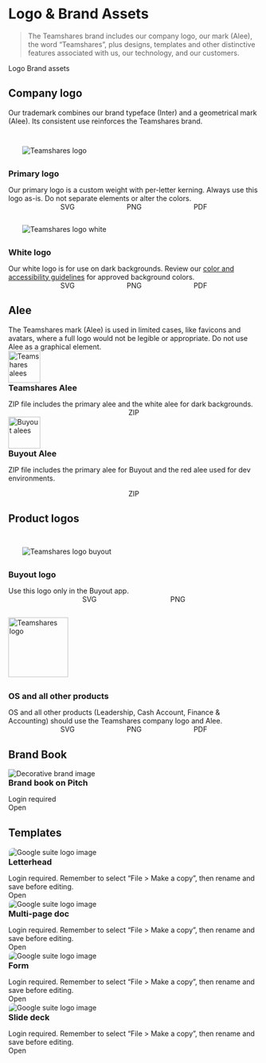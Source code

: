 # Logo & Brand Assets

> The Teamshares brand includes our company logo, our mark (Alee), the word “Teamshares”, plus designs, templates and other distinctive features associated with us, our technology, and our customers.

<sl-tab-group>
  <sl-tab slot="nav" panel="logo">Logo</sl-tab>
  <sl-tab slot="nav" panel="brand-assets">Brand assets</sl-tab>

  <sl-tab-panel name="logo">
  <div class="panel-content">
  <h2>Company logo</h2>
  <p>Our trademark combines our brand typeface (Inter) and a geometrical mark (Alee). Its consistent use reinforces the Teamshares brand.</p>
  <div class="grid-cards-2-col">
  <sl-card class="card-basic">
    <img
    slot="header"
    src="/teamshares/logos/teamshares_logo.svg"
    alt="Teamshares logo"
    style="padding: 2em;"
    />
    <h3 style="margin: 0;">Primary logo</h3>
    <p style="margin-bottom: 0;">Our primary logo is a custom weight with per-letter kerning. Always use this logo as-is. Do not separate elements or alter the colors.</p>
    <div slot="footer" style="margin: 0; display: flex; justify-content: space-evenly;">
      <sl-button
        variant="text"
        href="/teamshares/logos/teamshares_logo.svg"
        download="teamshares_logo.svg">
        <sl-icon slot="prefix" library="fa" name="arrow-down-to-bracket"></sl-icon>
       SVG
      </sl-button>
      <sl-button
        variant="text"
        href="/teamshares/logos/teamshares_logo.png"
        download="teamshares_logo.png">
        <sl-icon slot="prefix" library="fa" name="arrow-down-to-bracket"></sl-icon>
         PNG
      </sl-button>
      <sl-button
        variant="text"
        href="/teamshares/logos/teamshares_logo.pdf"
        download="teamshares_logo.pdf">
        <sl-icon slot="prefix" library="fa" name="arrow-down-to-bracket"></sl-icon>
         PDF
      </sl-button>
    </div>
  </sl-card>
  <sl-card class="dark-header card-basic">
    <img
    slot="header"
    src="/teamshares/logos/teamshares_logo_white.svg"
    alt="Teamshares logo white"
    style="padding: 2em;"
    />
    <h3 style="margin: 0;">White logo</h3>
    <p style="margin-bottom: 0;">Our white logo is for use on dark backgrounds. Review our <a href="#/tokens/ts-colors">color and accessibility guidelines</a> for approved background colors.</p>
    <div slot="footer" style="margin: 0; display: flex; justify-content: space-evenly;">
      <sl-button
        variant="text"
        href="/teamshares/logos/teamshares_logo_white.svg"
        download="teamshares_logo_white.svg">
        <sl-icon slot="prefix" library="fa" name="arrow-down-to-bracket"></sl-icon>
         SVG
      </sl-button>
      <sl-button
        variant="text"
        href="/teamshares/logos/teamshares_logo_white.png"
        download="teamshares_logo_white.png">
        <sl-icon slot="prefix" library="fa" name="arrow-down-to-bracket"></sl-icon>
         PNG
      </sl-button>
      <sl-button
        variant="text"
        href="/teamshares/logos/teamshares_logo_white.pdf"
        download="teamshares_logo_white.pdf">
        <sl-icon slot="prefix" library="fa" name="arrow-down-to-bracket"></sl-icon>
         PDF
      </sl-button>
    </div>
  </sl-card>
  </div>
  <sl-divider style="--spacing: 3rem;"></sl-divider>
  <h2>Alee</h2>
  <p style="margin-bottom: 0;">The Teamshares mark (Alee) is used in limited cases, like favicons and avatars, where a full logo would not be legible or appropriate. Do not use Alee as a graphical element.</p>

  <div class="grid-cards-2-col">
  <sl-card class="card-basic gray-header">
    <img
    slot="header"
    src="/teamshares/logos/teamshares_alees.png"
    alt="Teamshares alees"
    style="height: 4rem; width: auto;"
    />
    <h3 style="margin: 0;">Teamshares Alee</h3>
    <p style="margin-bottom: 0;">ZIP file includes the primary alee and the white alee for dark backgrounds.</p>
    <div slot="footer" style="margin: 0; display: flex; justify-content: space-evenly;">
      <sl-button
        variant="text"
        href="/teamshares/logos/alee_files_teamshares.zip"
        download="alee_files_teamshares.zip">
        <sl-icon slot="prefix" library="fa" name="arrow-down-to-bracket"></sl-icon>
       ZIP
      </sl-button>
    </div>
  </sl-card>
  <sl-card class="card-basic gray-header">
    <img
    slot="header"
    src="/teamshares/logos/buyout_alees.png"
    alt="Buyout alees"
    style="height: 4rem; width: auto;"
    />
    <h3 style="margin: 0;">Buyout Alee</h3>
    <p>ZIP file includes the primary alee for Buyout and the red alee used for dev environments.</p>
    <div slot="footer" style="margin: 0; display: flex; justify-content: space-evenly;">
      <sl-button
        variant="text"
        href="/teamshares/logos/alee_files_buyout.zip"
        download="alee_files_buyout.zip">
        <sl-icon slot="prefix" library="fa" name="arrow-down-to-bracket"></sl-icon>
       ZIP
      </sl-button>
    </div>
  </sl-card>
  </div>

<sl-divider style="--spacing: 3rem;"></sl-divider>

  <h2>Product logos</h2>

  <div class="grid-cards-2-col">
  <sl-card class="card-basic">
    <img
    slot="header"
    src="/teamshares/logos/teamshares_logo_buyout.svg"
    alt="Teamshares logo buyout"
    style="padding: 2em;"
    />
    <h3 style="margin: 0;">Buyout logo</h3>
    <p style="margin-bottom: 0;">Use this logo only in the Buyout app.</p>
    <div slot="footer" style="margin: 0; display: flex; justify-content: space-evenly;">
      <sl-button
        variant="text"
        href="/teamshares/logos/teamshares_logo_buyout.svg"
        download="teamshares_logo_buyout.svg">
        <sl-icon slot="prefix" library="fa" name="arrow-down-to-bracket"></sl-icon>
       SVG
      </sl-button>
      <sl-button
        variant="text"
        href="/teamshares/logos/teamshares_logo_buyout.png"
        download="teamshares_logo_buyout.png">
        <sl-icon slot="prefix" library="fa" name="arrow-down-to-bracket"></sl-icon>
         PNG
      </sl-button>
    </div>
  </sl-card>
  <sl-card class="card-basic">
    <img
    slot="header"
    src="/teamshares/logos/teamshares_logo.svg"
    alt="Teamshares logo"
    style="padding: 2em 0; width: 120px; height: auto;"
    />
    <h3 style="margin: 0;">OS and all other products</h3>
    <p style="margin-bottom: 0;">OS and all other products (Leadership, Cash Account, Finance & Accounting) should use the Teamshares company logo and Alee.</p>
    <div slot="footer" style="margin: 0; display: flex; justify-content: space-evenly;">
      <sl-button
        variant="text"
        href="/teamshares/logos/teamshares_logo.svg"
        download="teamshares_logo.svg">
        <sl-icon slot="prefix" library="fa" name="arrow-down-to-bracket"></sl-icon>
         SVG
      </sl-button>
      <sl-button
        variant="text"
        href="/teamshares/logos/teamshares_logo.png"
        download="teamshares_logo.png">
        <sl-icon slot="prefix" library="fa" name="arrow-down-to-bracket"></sl-icon>
         PNG
      </sl-button>
      <sl-button
        variant="text"
        href="/teamshares/logos/teamshares_logo.pdf"
        download="teamshares_logo.pdf">
        <sl-icon slot="prefix" library="fa" name="arrow-down-to-bracket"></sl-icon>
         PDF
      </sl-button>
    </div>
  </sl-card>
  </div>
  </div>
  </sl-tab-panel>

  <sl-tab-panel name="brand-assets">
  <div class="panel-content">
  <h2>Brand Book</h2>
  <div class="grid-cards-3-col">
  <sl-card class="small-footer">
    <img
    slot="image"
    src="/teamshares/images/brand-book.svg"
    alt="Decorative brand image"
    />
   <h3 style="margin: 0; display: flex; align-items: flex-start;">Brand book on Pitch<sl-icon library="fa" name="lock" style="margin-left: .5em; color: #2e333c;"></sl-icon></h3>
     <p class="ts-body-2 ts-text-subdued" style="margin-bottom: 0;">Login required</p>
    <div slot="footer" style="margin: 0; padding: 0;">
      <sl-button
        variant="text"
        href="https://app.pitch.com/app/presentation/1abf8c85-db06-4d4b-a4c5-71f0fb935ab1/e4229594-37e8-442e-baa1-bc8a8e5f598b"
        target="_blank">
         Open
         <sl-icon slot="suffix" library="fa" name="arrow-up-right-from-square"></sl-icon>
      </sl-button>
    </div>
  </sl-card>
  </div>
  <sl-divider style="--spacing: 3rem;"></sl-divider>
   <h2>Templates</h2>
   <div class="grid-cards-3-col">
   <sl-card class="small-footer">
     <img
     slot="image"
     src="/teamshares/images/g-suite-links.svg"
     alt="Google suite logo image"
     style="margin: 1px; border-radius: 8px 8px 0 0;"
     />
     <h3 style="margin: 0; display: flex; align-items: flex-start;">Letterhead<sl-icon library="fa" name="lock" style="margin-left: .5em; color: #2e333c;"></sl-icon></h3>
     <p class="ts-body-2 ts-text-subdued" style="margin-bottom: 0;">Login required. Remember to select “File > Make a copy”, then rename and save before editing.</p>
     <div slot="footer" style="margin: 0; padding: 0;">
       <sl-button
         variant="text"
         href="https://docs.google.com/document/d/1_lFHimrmLsM65YQpDNZFM7nr3l5WVnkK43kemEWi4RI/edit?usp=sharing"
         target="_blank">
          Open
          <sl-icon slot="suffix" library="fa" name="arrow-up-right-from-square"></sl-icon>
       </sl-button>
     </div>
   </sl-card>
   <sl-card class="small-footer">
     <img
     slot="image"
     src="/teamshares/images/g-suite-links.svg"
     alt="Google suite logo image"
     style="margin: 1px; border-radius: 8px 8px 0 0;"
     />
     <h3 style="margin: 0; display: flex; align-items: flex-start;">Multi-page doc<sl-icon library="fa" name="lock" style="margin-left: .5em; color: #2e333c;"></sl-icon></h3>
     <p class="ts-body-2 ts-text-subdued" style="margin-bottom: 0;">Login required. Remember to select “File > Make a copy”, then rename and save before editing.</p>
     <div slot="footer" style="margin: 0; padding: 0;">
       <sl-button
         variant="text"
         href="https://docs.google.com/document/d/1ZRqsviVkhboB1SLjNp2vuS7gRvm6aD0s3ptCaLMpKoY/edit?usp=sharing"
         target="_blank">
          Open
          <sl-icon slot="suffix" library="fa" name="arrow-up-right-from-square"></sl-icon>
       </sl-button>
     </div>
   </sl-card>
   <sl-card class="small-footer">
     <img
     slot="image"
     src="/teamshares/images/g-suite-links.svg"
     alt="Google suite logo image"
     style="margin: 1px; border-radius: 8px 8px 0 0;"
     />
     <h3 style="margin: 0; display: flex; align-items: flex-start;">Form<sl-icon library="fa" name="lock" style="margin-left: .5em; color: #2e333c;"></sl-icon></h3>
     <p class="ts-body-2 ts-text-subdued" style="margin-bottom: 0;">Login required. Remember to select “File > Make a copy”, then rename and save before editing.</p>
     <div slot="footer" style="margin: 0; padding: 0;">
       <sl-button
         variant="text"
         href="https://docs.google.com/document/d/1tLMnBCVfHF_jDwUORPMSe8GBQIhjB3ENbU7i2Lt8OJg/edit?usp=sharing"
         target="_blank">
          Open
          <sl-icon slot="suffix" library="fa" name="arrow-up-right-from-square"></sl-icon>
       </sl-button>
     </div>
   </sl-card>
   <sl-card class="small-footer">
     <img
     slot="image"
     src="/teamshares/images/g-suite-links.svg"
     alt="Google suite logo image"
     style="margin: 1px; border-radius: 8px 8px 0 0;"
     />
     <h3 style="margin: 0; display: flex; align-items: flex-start;">Slide deck<sl-icon library="fa" name="lock" style="margin-left: .5em; color: #2e333c;"></sl-icon></h3>
     <p class="ts-body-2 ts-text-subdued" style="margin-bottom: 0;">Login required. Remember to select “File > Make a copy”, then rename and save before editing.</p>
     <div slot="footer" style="margin: 0; padding: 0;">
       <sl-button
         variant="text"
         href="https://docs.google.com/presentation/d/1YW2q08crd8z2BegDh3-OQNkpvminRT_TCMsMRRJCXP4/edit?usp=sharing"
         target="_blank">
          Open
          <sl-icon slot="suffix" library="fa" name="arrow-up-right-from-square"></sl-icon>
       </sl-button>
     </div>
   </sl-card>
   </div>
   </div>
  </sl-tab-panel>
</sl-tab-group>
